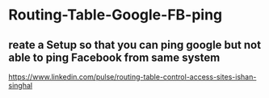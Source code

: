 # Routing-Table-Google-FB-ping

## reate a Setup so that you can ping google but not able to ping Facebook from same system

https://www.linkedin.com/pulse/routing-table-control-access-sites-ishan-singhal
